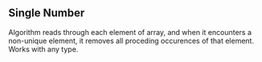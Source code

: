 Single Number
---

Algorithm reads through each element of array, and when it encounters a non-unique element, it removes all proceding occurences of that element. Works with any type.
